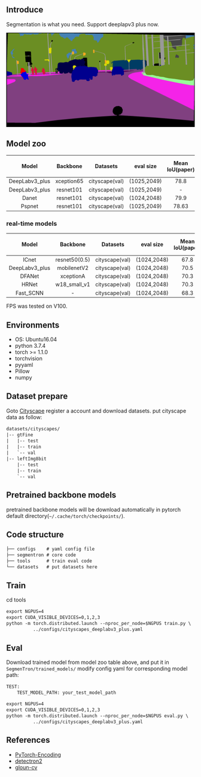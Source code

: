 ## Introduce

Segmentation is what you need. Support deeplapv3 plus now.

![](./demo.png)

## Model zoo

|Model|Backbone|Datasets|eval size|Mean IoU(paper)|Mean IoU(this repo)|
|:-:|:-:|:-:|:-:|:-:|:-:|
|DeepLabv3_plus|xception65|cityscape(val)|(1025,2049)|78.8|[78.93](https://github.com/LikeLy-Journey/SegmenTron/releases/download/v0.1.0/deeplabv3_plus_xception_segmentron.pth)|
|DeepLabv3_plus|resnet101|cityscape(val)|(1025,2049)|-|[78.27](https://github.com/LikeLy-Journey/SegmenTron/releases/download/v0.1.0/deeplabv3_plus_resnet101_segmentron.pth)|
|Danet|resnet101|cityscape(val)|(1024,2048)|79.9|[79.34](https://github.com/LikeLy-Journey/SegmenTron/releases/download/v0.1.0/danet101_segmentron.pth)|
|Pspnet|resnet101|cityscape(val)|(1025,2049)|78.63|[77.00](https://github.com/LikeLy-Journey/SegmenTron/releases/download/v0.1.0/pspnet_resnet101_segmentron.pth)|

### real-time models
Model|Backbone|Datasets|eval size|Mean IoU(paper)|Mean IoU(this repo)|FPS|
|:-:|:-:|:-:|:-:|:-:|:-:|:-:|
|ICnet|resnet50(0.5)|cityscape(val)|(1024,2048)|67.8|-|41.39|
|DeepLabv3_plus|mobilenetV2|cityscape(val)|(1024,2048)|70.5|-|46.64|
|DFANet|xceptionA|cityscape(val)|(1024,2048)|70.3|-|21.46|
|HRNet|w18_small_v1|cityscape(val)|(1024,2048)|70.3|[70.5](https://github.com/LikeLy-Journey/SegmenTron/releases/download/v0.1.0/hrnet_w18_small_v1_segmentron.pth)|66.01|
|Fast_SCNN|-|cityscape(val)|(1024,2048)|68.3|[67.3](https://github.com/LikeLy-Journey/SegmenTron/releases/download/v0.1.0/fast_scnn_segmentron.pth)|145.77|

FPS was tested on V100.

## Environments

- OS: Ubuntu16.04
- python 3.7.4
- torch >= 1.1.0
- torchvision
- pyyaml
- Pillow
- numpy


## Dataset prepare

Goto [Cityscape](https://www.cityscapes-dataset.com) register a account and download datasets.
put cityscape data as follow:
```
datasets/cityscapes/
|-- gtFine
|   |-- test
|   |-- train
|   `-- val
|-- leftImg8bit
    |-- test
    |-- train
    `-- val
```

## Pretrained backbone models 

pretrained backbone models will be download automatically in pytorch default directory(```~/.cache/torch/checkpoints/```).

## Code structure
```
├── configs    # yaml config file
├── segmentron # core code
├── tools      # train eval code
└── datasets   # put datasets here 
```

## Train
cd tools
```
export NGPUS=4
export CUDA_VISIBLE_DEVICES=0,1,2,3 
python -m torch.distributed.launch --nproc_per_node=$NGPUS train.py \
          ../configs/cityscapes_deeplabv3_plus.yaml
```

## Eval
Download trained model from model zoo table above, and put it in ```SegmenTron/trained_models/```
modify config yaml for corresponding model path:
```
TEST:
    TEST_MODEL_PATH: your_test_model_path
```
```
export NGPUS=4
export CUDA_VISIBLE_DEVICES=0,1,2,3 
python -m torch.distributed.launch --nproc_per_node=$NGPUS eval.py \
          ../configs/cityscapes_deeplabv3_plus.yaml
```

## References
- [PyTorch-Encoding](https://github.com/zhanghang1989/PyTorch-Encoding)
- [detectron2](https://github.com/facebookresearch/detectron2)
- [gloun-cv](https://github.com/dmlc/gluon-cv)